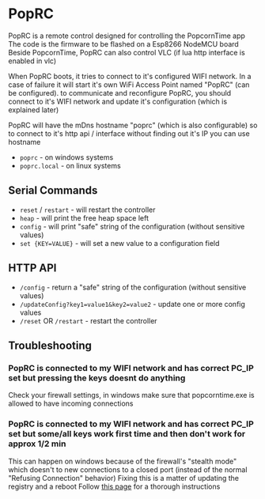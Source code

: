 # PopRC
PopRC is a remote control designed for controlling the PopcornTime app
The code is the firmware to be flashed on a Esp8266 NodeMCU board
Beside PopcornTime, PopRC can also control VLC (if lua http interface is enabled in vlc)

When PopRC boots, it tries to connect to it's configured WIFI network.
In a case of failure it will start it's own WiFi Access Point named "PopRC" (can be configured).
to communicate and reconfigure PopRC, you should connect to it's WIFI network and update it's configuration (which is explained later)

PopRC will have the mDns hostname "poprc" (which is also configurable)
so to connect to it's http api / interface without finding out it's IP
you can use hostname
- `poprc` - on windows systems
- `poprc.local` - on linux systems


## Serial Commands
- `reset` / `restart` - will restart the controller
- `heap` - will print the free heap space left
- `config` - will print "safe" string of the configuration (without sensitive values)
- `set {KEY=VALUE}` - will set a new value to a configuration field

## HTTP API
- `/config` - return a "safe" string of the configuration (without sensitive values)
- `/updateConfig?key1=value1&key2=value2` - update one or more config values
- `/reset` OR `/restart` - restart the controller


## Troubleshooting
### PopRC is connected to my WIFI network and has correct PC_IP set but pressing the keys doesnt do anything
Check your firewall settings, in windows make sure that popcorntime.exe is allowed to have incoming connections

### PopRC is connected to my WIFI network and has correct PC_IP set but some/all keys work first time and then don't work for approx 1/2 min
This can happen on windows because of the firewall's "stealth mode" which doesn't to new connections to a closed port (instead of the normal "Refusing Connection" behavior)
Fixing this is a matter of updating the registry and a reboot
Follow [this page](https://support.microsoft.com/en-au/help/2586744/disable-stealth-mode) for a thorough instructions
